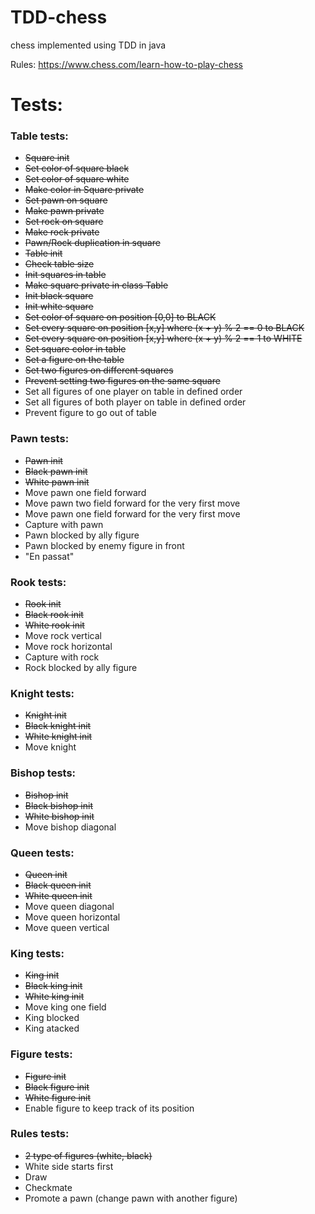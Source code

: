# TDD-chess
chess implemented using TDD in java

Rules:
https://www.chess.com/learn-how-to-play-chess

# Tests:
### Table tests:
- ~~Square init~~
- ~~Set color of square black~~
- ~~Set color of square white~~
- ~~Make color in Square private~~
- ~~Set pawn on square~~
- ~~Make pawn private~~
- ~~Set rock on square~~
- ~~Make rock private~~
- ~~Pawn/Rock duplication in square~~
- ~~Table init~~
- ~~Check table size~~
- ~~Init squares in table~~
- ~~Make square private in class Table~~
- ~~Init black square~~
- ~~Init white square~~
- ~~Set color of square on position [0,0] to BLACK~~
- ~~Set every square on position [x,y] where (x + y) % 2 == 0  to BLACK~~
- ~~Set every square on position [x,y] where (x + y) % 2 == 1  to WHITE~~
- ~~Set square color in table~~
- ~~Set a figure on the table~~
- ~~Set two figures on different squares~~
- ~~Prevent setting two figures on the same square~~
- Set all figures of one player on table in defined order
- Set all figures of both player on table in defined order
- Prevent figure to go out of table

### Pawn tests:
- ~~Pawn init~~
- ~~Black pawn init~~
- ~~White pawn init~~
- Move pawn one field forward
- Move pawn two field forward for the very first move
- Move pawn one field forward for the very first move
- Capture with pawn
- Pawn blocked by ally figure
- Pawn blocked by enemy figure in front
- "En passat"

### Rook tests:
- ~~Rook init~~
- ~~Black rook init~~
- ~~White rook init~~
- Move rock vertical
- Move rock horizontal
- Capture with rock
- Rock blocked by ally figure

### Knight tests:
- ~~Knight init~~
- ~~Black knight init~~
- ~~White knight init~~
- Move knight

### Bishop tests:
- ~~Bishop init~~
- ~~Black bishop init~~
- ~~White bishop init~~
- Move bishop diagonal

### Queen tests:
- ~~Queen init~~
- ~~Black queen init~~
- ~~White queen init~~
- Move queen diagonal
- Move queen horizontal
- Move queen vertical

### King tests:
- ~~King init~~
- ~~Black king init~~
- ~~White king init~~
- Move king one field
- King blocked
- King atacked

### Figure tests:
- ~~Figure init~~
- ~~Black figure init~~
- ~~White figure init~~
- Enable figure to keep track of its position

### Rules tests:
- ~~2 type of figures (white, black)~~
- White side starts first
- Draw
- Checkmate
- Promote a pawn (change pawn with another figure)
